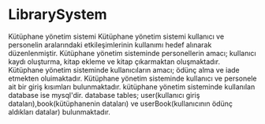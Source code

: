 # LibrarySystem
Kütüphane yönetim sistemi
Kütüphane yönetim sistemi kullanıcı ve personelin aralarındaki etkileşimlerinin kullanımı hedef alınarak düzenlenmiştir.
Kütüphane yönetim sisteminde personellerin amacı; kullanıcı kaydı oluşturma, kitap ekleme ve kitap çıkarmaktan oluşmaktadır.
Kütüphane yönetim sisteminde kullanıcıların amacı; ödünç alma ve iade etmekten oluimaktadır.
Kütüphane yönetim sisteminde kullanıcı ve personele ait bir giriş kısımları bulunmaktadır.
kütüphane yönetim sisteminde kullanılan database ise mysql'dir.
database tables; user(kullanıcı giriş dataları),book(kütüphanenin dataları) ve userBook(kullanıcının ödünç aldıkları datalar) bulunmaktadır. 
